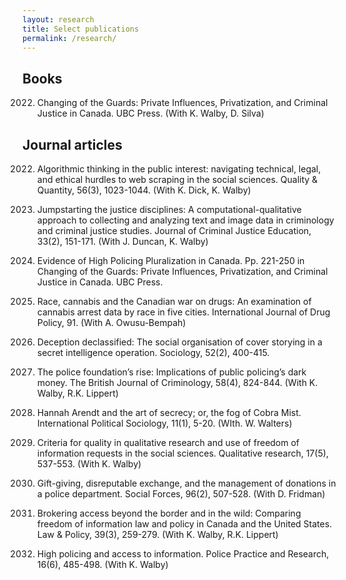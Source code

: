```yaml
---
layout: research
title: Select publications
permalink: /research/
---
```


## Books

2022. Changing of the Guards: Private Influences, Privatization, and Criminal Justice in Canada. UBC Press. (With K. Walby, D. Silva)

## Journal articles

2022. Algorithmic thinking in the public interest: navigating technical, legal, and ethical hurdles to web scraping in the social sciences. Quality & Quantity, 56(3), 1023-1044. (With K. Dick, K. Walby)

2022. Jumpstarting the justice disciplines: A computational-qualitative approach to collecting and analyzing text and image data in criminology and criminal justice studies. Journal of Criminal Justice Education, 33(2), 151-171. (With J. Duncan, K. Walby)

2022. Evidence of High Policing Pluralization in Canada. Pp. 221-250 in Changing of the Guards: Private Influences, Privatization, and Criminal Justice in Canada. UBC Press.

2021. Race, cannabis and the Canadian war on drugs: An examination of cannabis arrest data by race in five cities. International Journal of Drug Policy, 91. (With A. Owusu-Bempah)

2018. Deception declassified: The social organisation of cover storying in a secret intelligence operation. Sociology, 52(2), 400-415.

2018. The police foundation’s rise: Implications of public policing’s dark money. The British Journal of Criminology, 58(4), 824-844. (With K. Walby, R.K. Lippert)

2017. Hannah Arendt and the art of secrecy; or, the fog of Cobra Mist. International Political Sociology, 11(1), 5-20. (WIth. W. Walters)

2017. Criteria for quality in qualitative research and use of freedom of information requests in the social sciences. Qualitative research, 17(5), 537-553. (With K. Walby)

2017. Gift-giving, disreputable exchange, and the management of donations in a police department. Social Forces, 96(2), 507-528. (With D. Fridman)

2017. Brokering access beyond the border and in the wild: Comparing freedom of information law and policy in Canada and the United States. Law & Policy, 39(3), 259-279. (With K. Walby, R.K. Lippert)

2015. High policing and access to information. Police Practice and Research, 16(6), 485-498. (With K. Walby)

